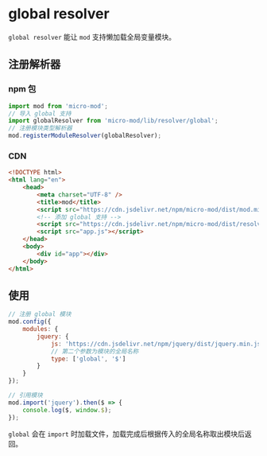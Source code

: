 # global resolver

`global resolver` 能让 `mod` 支持懒加载全局变量模块。

## 注册解析器

### npm 包

```js
import mod from 'micro-mod';
// 导入 global 支持
import globalResolver from 'micro-mod/lib/resolver/global';
// 注册模块类型解析器
mod.registerModuleResolver(globalResolver);
```

### CDN

```html
<!DOCTYPE html>
<html lang="en">
    <head>
        <meta charset="UTF-8" />
        <title>mod</title>
        <script src="https://cdn.jsdelivr.net/npm/micro-mod/dist/mod.min.js"></script>
        <!-- 添加 global 支持 -->
        <script src="https://cdn.jsdelivr.net/npm/micro-mod/dist/resolver-global.min.js"></script>
        <script src="app.js"></script>
    </head>
    <body>
        <div id="app"></div>
    </body>
</html>
```

## 使用

```js
// 注册 global 模块
mod.config({
    modules: {
        jquery: {
            js: 'https://cdn.jsdelivr.net/npm/jquery/dist/jquery.min.js',
            // 第二个参数为模块的全局名称
            type: ['global', '$']
        }
    }
});

// 引用模块
mod.import('jquery').then($ => {
    console.log($, window.$);
});
```

`global` 会在 `import` 时加载文件，加载完成后根据传入的全局名称取出模块后返回。
